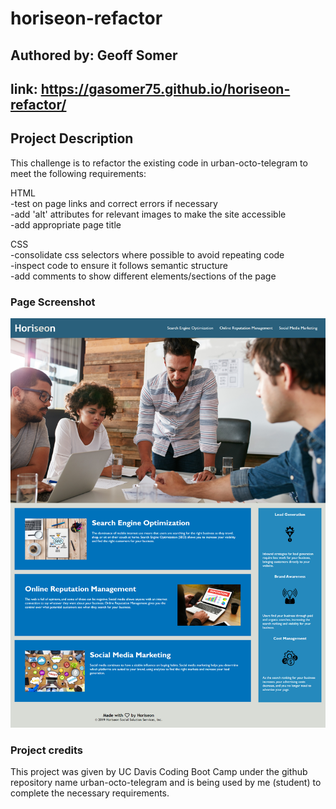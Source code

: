 # horiseon-refactor

## Authored by: Geoff Somer

## link: https://gasomer75.github.io/horiseon-refactor/

## Project Description
This challenge is to refactor the existing code in urban-octo-telegram to
meet the following requirements:

HTML</br>
-test on page links and correct errors if necessary</br>
-add 'alt' attributes for relevant images to make the site accessible</br>
-add appropriate page title</br>

CSS</br>
-consolidate css selectors where possible to avoid repeating code</br>
-inspect code to ensure it follows semantic structure</br>
-add comments to show different elements/sections of the page</br>

### Page Screenshot
![Horiseon home page](/assets/images/screenshot.png "Horiseon webpage")

### Project credits
This project was given by UC Davis Coding Boot Camp under the github repository name
urban-octo-telegram and is being used by me (student) to complete the necessary requirements.
